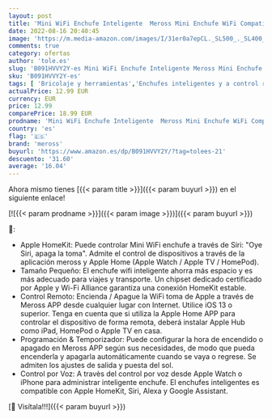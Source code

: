 ```yaml
---
layout: post
title: 'Mini WiFi Enchufe Inteligente  Meross Mini Enchufe WiFi Compatible con Apple HomeKit Siri  Alexa  Google Assistant y SmartThings  Wi-Fi Smart Plug  1 Paquete'
date: 2022-08-16 20:40:45
image: 'https://m.media-amazon.com/images/I/31er0a7epCL._SL500_._SL400_.jpg'
comments: true
category: ofertas
author: 'tole.es'
slug: 'B091HVVY2Y-es Mini WiFi Enchufe Inteligente Meross Mini Enchufe WiFi...'
sku: 'B091HVVY2Y-es'
tags: [ 'Bricolaje y herramientas','Enchufes inteligentes y a control remoto','Enchufes y accesorios','Instalación eléctrica','apple','meross','🇪🇸', ]
actualPrice: 12.99 EUR
currency: EUR
price: 12.99
comparePrice: 18.99 EUR
prodname: 'Mini WiFi Enchufe Inteligente  Meross Mini Enchufe WiFi Compatible con Apple HomeKit Siri  Alexa  Google Assistant y SmartThings  Wi-Fi Smart Plug  1 Paquete'
country: 'es'
flag: '🇪🇸'
brand: 'meross'
buyurl: 'https://www.amazon.es/dp/B091HVVY2Y/?tag=tolees-21'
descuento: '31.60'
average: '16.04'
---
```


Ahora mismo tienes [{{< param title >}}]({{< param buyurl >}}) en el siguiente enlace!

[![{{< param prodname >}}]({{< param image >}})]({{< param buyurl >}})

🔎:

- Apple HomeKit: Puede controlar Mini WiFi enchufe a través de Siri: "Oye Siri, apaga la toma". Admite el control de dispositivos a través de la aplicación meross y Apple Home (Apple Watch / Apple TV / HomePod).
- Tamaño Pequeño: El enchufe wifi inteligente ahorra más espacio y es más adecuado para viajes y transporte. Un chipset dedicado certificado por Apple y Wi-Fi Alliance garantiza una conexión HomeKit estable.
- Control Remoto: Encienda / Apague la WiFi toma de Apple a través de Meross APP desde cualquier lugar con Internet. Utilice iOS 13 o superior. Tenga en cuenta que si utiliza la Apple Home APP para controlar el dispositivo de forma remota, deberá instalar Apple Hub como iPad, HomePod o Apple TV en casa.
- Programación & Temporizador: Puede configurar la hora de encendido o apagado en Meross APP según sus necesidades, de modo que pueda encenderla y apagarla automáticamente cuando se vaya o regrese. Se admiten los ajustes de salida y puesta del sol.
- Control por Voz: A travès del control por voz desde Apple Watch o iPhone para administrar inteligente enchufe. El enchufes inteligentes es compatible con Apple HomeKit, Siri, Alexa y Google Assistant.

[🛒 Visítala!!!]({{< param buyurl >}})
